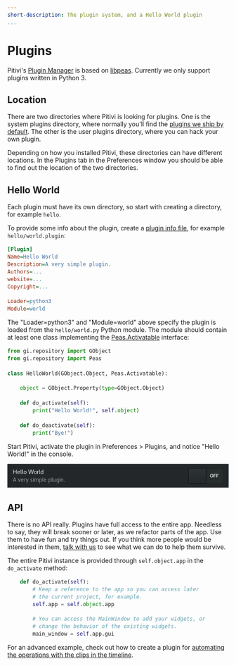 ```yaml
---
short-description: The plugin system, and a Hello World plugin
...
```


# Plugins

Pitivi's [Plugin Manager](https://gitlab.gnome.org/GNOME/pitivi/blob/master/pitivi/pluginmanager.py) is based on [libpeas](https://wiki.gnome.org/Projects/Libpeas). Currently we only support plugins written in Python 3.

## Location

There are two directories where Pitivi is looking for plugins. One is the system plugins directory, where normally you'll find the [plugins we ship by default](https://gitlab.gnome.org/GNOME/pitivi/blob/master/plugins). The other is the user plugins directory, where you can hack your own plugin.

Depending on how you installed Pitivi, these directories can have different locations. In the Plugins tab in the Preferences window you should be able to find out the location of the two directories.

## Hello World

Each plugin must have its own directory, so start with creating a directory, for example `hello`.

To provide some info about the plugin, create a [plugin info file](https://developer.gnome.org/libpeas/stable/PeasPluginInfo.html), for example `hello/world.plugin`:

```ini
[Plugin]
Name=Hello World
Description=A very simple plugin.
Authors=...
website=...
Copyright=...

Loader=python3
Module=world
```


The "Loader=python3" and "Module=world" above specify the plugin is loaded from the `hello/world.py` Python module. The module should contain at least one class implementing the [Peas.Activatable](https://lazka.github.io/pgi-docs/#Peas-1.0/classes/Activatable.html#Peas.Activatable) interface:

```python
from gi.repository import GObject
from gi.repository import Peas

class HelloWorld(GObject.Object, Peas.Activatable):

    object = GObject.Property(type=GObject.Object)

    def do_activate(self):
        print("Hello World!", self.object)

    def do_deactivate(self):
        print("Bye!")
```

Start Pitivi, activate the plugin in Preferences > Plugins, and notice "Hello World!" in the console.

![](images/Plugins_Hello_World_preferences.png)

## API

There is no API really. Plugins have full access to the entire app. Needless to say, they will break sooner or later, as we refactor parts of the app. Use them to have fun and try things out. If you think more people would be interested in them, [talk with us](http://www.pitivi.org/?go=contact) to see what we can do to help them survive.

The entire Pitivi instance is provided through `self.object.app` in the `do_activate` method:

```python
    def do_activate(self):
        # Keep a reference to the app so you can access later
        # the current project, for example.
        self.app = self.object.app

        # You can access the MainWindow to add your widgets, or
        # change the behavior of the existing widgets.
        main_window = self.app.gui
```

For an advanced example, check out how to create a plugin for [automating the operations with the clips in the timeline](Advanced_plugin.md).
